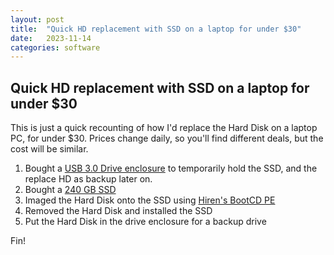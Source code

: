```yaml
---
layout: post
title:  "Quick HD replacement with SSD on a laptop for under $30"
date:   2023-11-14 
categories: software
---
```


## Quick HD replacement with SSD on a laptop for under $30

This is just a quick recounting of how I'd replace the Hard Disk on a laptop PC, for under $30. Prices change daily, so you'll find different deals, but the cost will be similar.

1. Bought a [USB 3.0 Drive enclosure](https://www.amazon.com/dp/B01M08LCXW?ref=ppx_yo2ov_dt_b_product_details&th=1) to temporarily hold the SSD, and the replace HD as backup later on.
2. Bought a [240 GB SSD](https://www.amazon.com/dp/B09WMP88Z3?ref=ppx_yo2ov_dt_b_product_details&th=1)
3. Imaged the Hard Disk onto the SSD using [Hiren's BootCD PE](https://www.ubackup.com/articles/hirens-clone-disk.html#:~:text=Use%20Hirens%20to%20Clone%20Disk%201%201.%20Open,%22%2C%20and%20then%20follow%20the%20steps%20to%20continue.)
4. Removed the Hard Disk and installed the SSD
5. Put the Hard Disk in the drive enclosure for a backup drive

Fin!